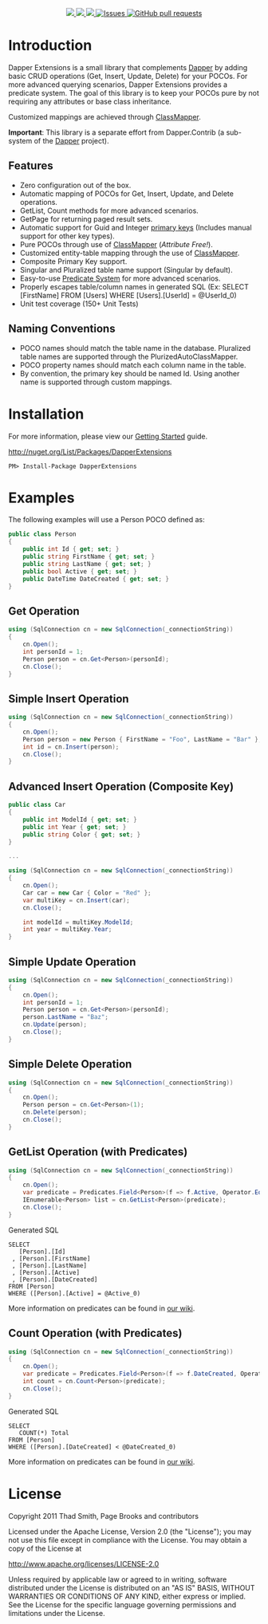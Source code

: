 <p align="center">
  <a href="https://github.com/tmsmith/github-readme-stats/workflows">
    <img src="https://github.com/tmsmith/Dapper-Extensions/actions/workflows/codeql-analysis.yml/badge.svg" />
  </a>
  <a href="https://github.com/tmsmith/github-readme-stats/workflows">
    <img src="https://github.com/tmsmith/Dapper-Extensions/actions/workflows/PublishToNuget.yml/badge.svg" />
  </a>
  <a href="https://github.com/tmsmith/github-readme-stats/workflows">
    <img src="https://codecov.io/gh/tmsmith/github-readme-stats/branch/master/graph/badge.svg" />
  </a>
  <a href="https://github.com/tmsmith/github-readme-stats/issues">
    <img alt="Issues" src="https://img.shields.io/github/issues/tmsmith/github-readme-stats?color=0088ff" />
  </a>
  <a href="https://github.com/tmsmith/github-readme-stats/pulls">
    <img alt="GitHub pull requests" src="https://img.shields.io/github/issues-pr/tmsmith/github-readme-stats?color=0088ff" />
  </a>
</p>


# Introduction

Dapper Extensions is a small library that complements [Dapper](https://github.com/SamSaffron/dapper-dot-net) by adding basic CRUD operations (Get, Insert, Update, Delete) for your POCOs. For more advanced querying scenarios, Dapper Extensions provides a predicate system. The goal of this library is to keep your POCOs pure by not requiring any attributes or base class inheritance.

Customized mappings are achieved through [ClassMapper](https://github.com/tmsmith/Dapper-Extensions/wiki/AutoClassMapper). 

**Important**: This library is a separate effort from Dapper.Contrib (a sub-system of the [Dapper](https://github.com/SamSaffron/dapper-dot-net) project).

Features
--------
* Zero configuration out of the box.
* Automatic mapping of POCOs for Get, Insert, Update, and Delete operations.
* GetList, Count methods for more advanced scenarios.
* GetPage for returning paged result sets.
* Automatic support for Guid and Integer [primary keys](https://github.com/tmsmith/Dapper-Extensions/wiki/KeyTypes) (Includes manual support for other key types).
* Pure POCOs through use of [ClassMapper](https://github.com/tmsmith/Dapper-Extensions/wiki/AutoClassMapper) (_Attribute Free!_).
* Customized entity-table mapping through the use of [ClassMapper](https://github.com/tmsmith/Dapper-Extensions/wiki/AutoClassMapper).
* Composite Primary Key support.
* Singular and Pluralized table name support (Singular by default).
* Easy-to-use [Predicate System](https://github.com/tmsmith/Dapper-Extensions/wiki/Predicates) for more advanced scenarios.
* Properly escapes table/column names in generated SQL (Ex: SELECT [FirstName] FROM [Users] WHERE [Users].[UserId] = @UserId_0)
* Unit test coverage (150+ Unit Tests)

Naming Conventions
------------------
* POCO names should match the table name in the database. Pluralized table names are supported through the PlurizedAutoClassMapper.
* POCO property names should match each column name in the table.
* By convention, the primary key should be named Id. Using another name is supported through custom mappings.

# Installation

For more information, please view our [Getting Started](https://github.com/tmsmith/Dapper-Extensions/wiki/Getting-Started) guide.

http://nuget.org/List/Packages/DapperExtensions

```
PM> Install-Package DapperExtensions
```

# Examples
The following examples will use a Person POCO defined as:

```c#
public class Person
{
    public int Id { get; set; }
    public string FirstName { get; set; }
    public string LastName { get; set; }
    public bool Active { get; set; }
    public DateTime DateCreated { get; set; }
}
```


## Get Operation

```c#
using (SqlConnection cn = new SqlConnection(_connectionString))
{
    cn.Open();
    int personId = 1;
    Person person = cn.Get<Person>(personId);	
    cn.Close();
}
```

## Simple Insert Operation

```c#
using (SqlConnection cn = new SqlConnection(_connectionString))
{
    cn.Open();
    Person person = new Person { FirstName = "Foo", LastName = "Bar" };
    int id = cn.Insert(person);
    cn.Close();
}
```

## Advanced Insert Operation (Composite Key)

```c#
public class Car
{
    public int ModelId { get; set; }
    public int Year { get; set; }
    public string Color { get; set; }
}

...

using (SqlConnection cn = new SqlConnection(_connectionString))
{
    cn.Open();
    Car car = new Car { Color = "Red" };
    var multiKey = cn.Insert(car);
    cn.Close();

    int modelId = multiKey.ModelId;
    int year = multiKey.Year;
}
```

## Simple Update Operation

```c#
using (SqlConnection cn = new SqlConnection(_connectionString))
{
    cn.Open();
    int personId = 1;
    Person person = cn.Get<Person>(personId);
    person.LastName = "Baz";
    cn.Update(person);
    cn.Close();
}
```


## Simple Delete Operation

```c#
using (SqlConnection cn = new SqlConnection(_connectionString))
{
    cn.Open();
    Person person = cn.Get<Person>(1);
    cn.Delete(person);
    cn.Close();
}
```

## GetList Operation (with Predicates)

```c#
using (SqlConnection cn = new SqlConnection(_connectionString))
{
    cn.Open();
    var predicate = Predicates.Field<Person>(f => f.Active, Operator.Eq, true);
    IEnumerable<Person> list = cn.GetList<Person>(predicate);
    cn.Close();
}
```

Generated SQL

```
SELECT 
   [Person].[Id]
 , [Person].[FirstName]
 , [Person].[LastName]
 , [Person].[Active]
 , [Person].[DateCreated] 
FROM [Person] 
WHERE ([Person].[Active] = @Active_0)
```

More information on predicates can be found in [our wiki](https://github.com/tmsmith/Dapper-Extensions/wiki/Predicates).


## Count Operation (with Predicates)

```c#
using (SqlConnection cn = new SqlConnection(_connectionString))
{
    cn.Open();
    var predicate = Predicates.Field<Person>(f => f.DateCreated, Operator.Lt, DateTime.UtcNow.AddDays(-5));
    int count = cn.Count<Person>(predicate);
    cn.Close();
}            
```

Generated SQL

```
SELECT 
   COUNT(*) Total 
FROM [Person] 
WHERE ([Person].[DateCreated] < @DateCreated_0)
```

More information on predicates can be found in [our wiki](https://github.com/tmsmith/Dapper-Extensions/wiki/Predicates).


# License

Copyright 2011 Thad Smith, Page Brooks and contributors

Licensed under the Apache License, Version 2.0 (the "License");
you may not use this file except in compliance with the License.
You may obtain a copy of the License at

http://www.apache.org/licenses/LICENSE-2.0

Unless required by applicable law or agreed to in writing, software
distributed under the License is distributed on an "AS IS" BASIS,
WITHOUT WARRANTIES OR CONDITIONS OF ANY KIND, either express or implied.
See the License for the specific language governing permissions and
limitations under the License.



